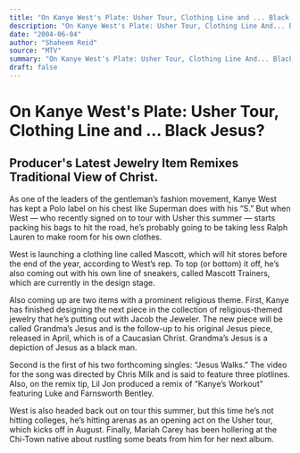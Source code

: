 ```yaml
---
title: "On Kanye West's Plate: Usher Tour, Clothing Line and ... Black Jesus?"
description: "On Kanye West's Plate: Usher Tour, Clothing Line And... Black Jesus? Producer's latest jewelry item remixes traditional view of Christ. As one of the leaders of the gentleman’s fashion movement, West ..."
date: "2004-06-04"
author: "Shaheem Reid"
source: "MTV"
summary: "On Kanye West's Plate: Usher Tour, Clothing Line And... Black Jesus? Producer's latest jewelry item remixes traditional view of Christ. As one of the leaders of the gentleman’s fashion movement, West has kept a Polo label on his chest like Superman does with his “S” But when West starts packing his bags to hit the road, he’s probably going to be taking less Ralph Lauren to make room for his own clothes. Also coming up are two items with a prominent religious theme"
draft: false
---
```


# On Kanye West's Plate: Usher Tour, Clothing Line and ... Black Jesus?

## Producer's Latest Jewelry Item Remixes Traditional View of Christ.

As one of the leaders of the gentleman’s fashion movement, Kanye West has kept a Polo label on his chest like Superman does with his “S.” But when West — who recently signed on to tour with Usher this summer — starts packing his bags to hit the road, he’s probably going to be taking less Ralph Lauren to make room for his own clothes.

West is launching a clothing line called Mascott, which will hit stores before the end of the year, according to West’s rep. To top (or bottom) it off, he’s also coming out with his own line of sneakers, called Mascott Trainers, which are currently in the design stage.

Also coming up are two items with a prominent religious theme. First, Kanye has finished designing the next piece in the collection of religious-themed jewelry that he’s putting out with Jacob the Jeweler. The new piece will be called Grandma’s Jesus and is the follow-up to his original Jesus piece, released in April, which is of a Caucasian Christ. Grandma’s Jesus is a depiction of Jesus as a black man.

Second is the first of his two forthcoming singles: “Jesus Walks.” The video for the song was directed by Chris Milk and is said to feature three plotlines. Also, on the remix tip, Lil Jon produced a remix of “Kanye’s Workout” featuring Luke and Farnsworth Bentley.

West is also headed back out on tour this summer, but this time he’s not hitting colleges, he’s hitting arenas as an opening act on the Usher tour, which kicks off in August. Finally, Mariah Carey has been hollering at the Chi-Town native about rustling some beats from him for her next album.
